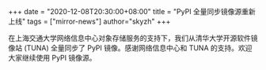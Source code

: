 +++
date = "2020-12-08T20:30:00+08:00"
title = "PyPI 全量同步镜像源重新上线"
tags = ["mirror-news"]
author="skyzh"
+++

在上海交通大学网络信息中心对象存储服务的支持下，我们从清华大学开源软件镜像站 (TUNA) 全量同步了 PyPI 镜像。感谢网络信息中心和 TUNA 的支持。欢迎大家继续使用 PyPI 镜像源。
